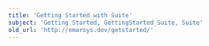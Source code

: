 ```yaml
---
title: 'Getting Started with Suite'
subject: 'Getting Started, GettingStarted_Suite, Suite'
old_url: 'http://emarsys.dev/getstarted/'
---
```


